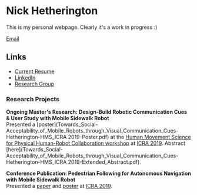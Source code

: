 # Nick Hetherington
This is my personal webpage. Clearly it's a work in progress :)

[Email](mailto:nicholas.j.hetherington@gmail.com)

## Links
* [Current Resume](Nick_Hetherington_Resume_June2019.pdf)
* [LinkedIn](https://www.linkedin.com/in/nickhetherington/)
* [Research Group](http://caris.mech.ubc.ca)

### Research Projects

**Ongoing Master's Research: Design-Build Robotic Communication Cues & User Study with Mobile Sidewalk Robot**  
Presented a [poster](Towards_Social-Acceptability_of_Mobile_Robots_through_Visual_Communication_Cues-Hetherington-HMS_ICRA 2019-Poster.pdf)
 at the [Human Movement Science for Physical Human-Robot Collaboration workshop](http://hms2019icra.mit.edu/)
 at [ICRA 2019](https://www.icra2019.org/).
 Abstract [here](Towards_Social-Acceptability_of_Mobile_Robots_through_Visual_Communication_Cues-Hetherington-HMS_ICRA 2019-Extended_Abstract.pdf).

**Conference Publication: Pedestrian Following for Autonomous Navigation with Mobile Sidewalk Robot**  
Presented a [paper](Group_Surfing:_A_Pedestrian-Based_Approach_to_Sidewalk_Navigation-Paper.pdf) and [poster](Group_Surfing:_A_Pedestrian-Based_Approach_to_Sidewalk_Navigation-Poster.pdf) at [ICRA 2019](https://www.icra2019.org/).
